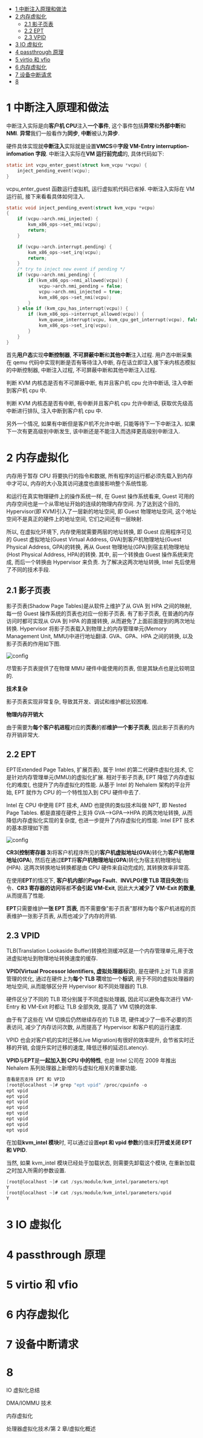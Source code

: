 
<!-- @import "[TOC]" {cmd="toc" depthFrom=1 depthTo=6 orderedList=false} -->

<!-- code_chunk_output -->

- [1 中断注入原理和做法](#1-中断注入原理和做法)
- [2 内存虚拟化](#2-内存虚拟化)
  - [2.1 影子页表](#21-影子页表)
  - [2.2 EPT](#22-ept)
  - [2.3 VPID](#23-vpid)
- [3 IO 虚拟化](#3-io-虚拟化)
- [4 passthrough 原理](#4-passthrough-原理)
- [5 virtio 和 vfio](#5-virtio-和-vfio)
- [6 内存虚拟化](#6-内存虚拟化)
- [7 设备中断请求](#7-设备中断请求)
- [8](#8)

<!-- /code_chunk_output -->

# 1 中断注入原理和做法

中断注入实际是向**客户机 CPU**注入**一个事件**, 这个事件包括**异常**和**外部中断**和**NMI**. **异常**我们一般看作为**同步**, **中断**被认为**异步**.

硬件具体实现就**中断注入**实际就是设置**VMCS**中**字段 VM-Entry interruption\-infomation 字段**. 中断注入实际在**VM 运行前完成**的, 具体代码如下:

```c
static int vcpu_enter_guest(struct kvm_vcpu *vcpu) {
    inject_pending_event(vcpu);
}
```

vcpu\_enter\_guest 函数运行虚拟机, 运行虚拟机代码已省掉. 中断注入实际在 VM 运行前, 接下来看看具体如何注入.

```c
static void inject_pending_event(struct kvm_vcpu *vcpu)
{
    if (vcpu->arch.nmi_injected) {
        kvm_x86_ops->set_nmi(vcpu);
        return;
    }

    if (vcpu->arch.interrupt.pending) {
        kvm_x86_ops->set_irq(vcpu);
        return;
    }
    /* try to inject new event if pending */
    if (vcpu->arch.nmi_pending) {
        if (kvm_x86_ops->nmi_allowed(vcpu)) {
            vcpu->arch.nmi_pending = false;
            vcpu->arch.nmi_injected = true;
            kvm_x86_ops->set_nmi(vcpu);
        }
    } else if (kvm_cpu_has_interrupt(vcpu)) {
        if (kvm_x86_ops->interrupt_allowed(vcpu)) {
            kvm_queue_interrupt(vcpu, kvm_cpu_get_interrupt(vcpu), false);
            kvm_x86_ops->set_irq(vcpu);
        }
    }
}
```

首先**用户态**实现**中断控制器**, **不可屏蔽中断**和**其他中断**注入过程. 用户态中断采集在 qemu 代码中实现判断是否有等待注入中断, 存在话立即注入接下来内核态模拟的中断控制器, 中断注入过程, 不可屏蔽中断和其他中断注入过程.

判断 KVM 内核态是否有不可屏蔽中断, 有并且客户机 cpu 允许中断话, 注入中断到客户机 cpu 中.

判断 KVM 内核态是否有中断, 有中断并且客户机 cpu 允许中断话, 获取优先级高中断进行排队, 注入中断到客户机 cpu 中.

另外一个情况, 如果有中断但是客户机不允许中断, 只能等待下一下中断注入. 如果下一次有更高级别中断发生, 该中断还是不能注入而选择更高级别中断注入.




# 2 内存虚拟化

内存用于暂存 CPU 将要执行的指令和数据, 所有程序的运行都必须先载入到内存中才可以, 内存的大小及其访问速度也直接影响整个系统性能.

和运行在真实物理硬件上的操作系统一样, 在 Guest 操作系统看来, Guest 可用的内存空间也是一个从零地址开始的连续的物理内存空间. 为了达到这个目的, Hypervisor(即 KVM)引入了一层新的地址空间, 即 Guest 物理地址空间, 这个地址空间不是真正的硬件上的地址空间, 它们之间还有一层映射.

所以, 在虚拟化环境下, 内存使用就需要两层的地址转换, 即 Guest 应用程序可见的 Guest 虚拟地址(Guest Virtual Address, GVA)到客户机物理地址(Guest Physical Address, GPA)的转换, 再从 Guest 物理地址(GPA)到宿主机物理地址(Host Physical Address, HPA)的转换. 其中, 前一个转换由 Guest 操作系统来完成, 而后一个转换由 Hypervisor 来负责. 为了解决这两次地址转换, Intel 先后使用了不同的技术手段.

## 2.1 影子页表

影子页表(Shadow Page Tables)是从软件上维护了从 GVA 到 HPA 之间的映射, 每一份 Guest 操作系统的页表也对应一份影子页表. 有了影子页表, 在普通的内存访问时都可实现从 GVA 到 HPA 的直接转换, 从而避免了上面前面提到的两次地址转换. Hypervisor 将影子页表载入到物理上的内存管理单元(Memory Management Unit, MMU)中进行地址翻译. GVA、GPA、HPA 之间的转换, 以及影子页表的作用如下图.

![config](./images/5.png)

尽管影子页表提供了在物理 MMU 硬件中能使用的页表, 但是其缺点也是比较明显的.

**技术复杂**

影子页表实现非常复杂, 导致其开发、调试和维护都比较困难.

**物理内存开销大**

由于需要为**每个客户机进程**对应的**页表**的都**维护一个影子页表**, 因此影子页表的内存开销非常大.

## 2.2 EPT

EPT(Extended Page Tables, 扩展页表), 属于 Intel 的第二代硬件虚拟化技术, 它是针对内存管理单元(MMU)的虚拟化扩展. 相对于影子页表, EPT 降低了内存虚拟化的难度(, 也提升了内存虚拟化的性能. 从基于 Intel 的 Nehalem 架构的平台开始, EPT 就作为 CPU 的一个特性加入到 CPU 硬件中去了.

Intel 在 CPU 中使用 EPT 技术, AMD 也提供的类似技术叫做 NPT, 即 Nested Page Tables. 都是直接在硬件上支持 GVA-->GPA-->HPA 的两次地址转换, 从而降低内存虚拟化实现的复杂度, 也进一步提升了内存虚拟化的性能. Intel EPT 技术的基本原理如下图

![config](./images/6.png)

**CR3(控制寄存器 3**)将客户机程序所见的**客户机虚拟地址(GVA**)转化为**客户机物理地址(GPA**), 然后在通过**EPT**将**客户机物理地址(GPA**)转化为宿主机物理地址(HPA). 这两次转换地址转换都是由 CPU 硬件来自动完成的, 其转换效率非常高.

在使用**EPT**的情况下, **客户机内部**的**Page Fault**、**INVLPG(使 TLB 项目失效**)指令、**CR3 寄存器的访问**等都**不会引起 VM\-Exit**, 因此大大**减少了 VM\-Exit 的数量**, 从而提高了性能.

**EPT**只需要维护**一张 EPT 页表**, 而不需要像"影子页表"那样为每个客户机进程的页表维护一张影子页表, 从而也减少了内存的开销.

## 2.3 VPID

TLB(Translation Lookaside Buffer)转换检测缓冲区是一个内存管理单元,用于改进虚拟地址到物理地址转换速度的缓存.

**VPID(Virtual Processor Identifiers, 虚拟处理器标识**), 是在硬件上对 TLB 资源管理的优化, 通过在硬件上为**每个 TLB 项**增加一个**标识**, 用于不同的虚拟处理器的地址空间, 从而能够区分开 Hypervisor 和不同处理器的 TLB.

硬件区分了不同的 TLB 项分别属于不同虚拟处理器, 因此可以避免每次进行 VM-Entry 和 VM-Exit 时都让 TLB 全部失效, 提高了 VM 切换的效率.

由于有了这些在 VM 切换后仍然继续存在的 TLB 项, 硬件减少了一些不必要的页表访问, 减少了内存访问次数, 从而提高了 Hypervisor 和客户机的运行速度.

VPID 也会对客户机的实时迁移(Live Migration)有很好的效率提升, 会节省实时迁移的开销, 会提升实时迁移的速度, 降低迁移的延迟(Latency).

**VPID**与**EPT**是**一起加入到 CPU 中的特性**, 也是 Intel 公司在 2009 年推出 Nehalem 系列处理器上新增的与虚拟化相关的重要功能.

```c
查看是否支持 EPT 和 VPID
[root@localhost ~]# grep "ept vpid" /proc/cpuinfo -o
ept vpid
ept vpid
ept vpid
ept vpid
ept vpid
ept vpid
ept vpid
ept vpid
```

在加载**kvm\_intel 模块**时, 可以通过设置**ept 和 vpid 参数**的值来**打开或关闭 EPT 和 VPID**.

当然, 如果 kvm\_intel 模块已经处于加载状态, 则需要先卸载这个模块, 在重新加载之时加入所需的参数设置.

```c
[root@localhost ~]# cat /sys/module/kvm_intel/parameters/ept
Y
[root@localhost ~]# cat /sys/module/kvm_intel/parameters/vpid
Y
```

# 3 IO 虚拟化



# 4 passthrough 原理

# 5 virtio 和 vfio

# 6 内存虚拟化

# 7 设备中断请求

# 8

IO 虚拟化总结

DMA/IOMMU 技术

内存虚拟化

处理器虚拟化技术/第 2 章/虚拟化概述